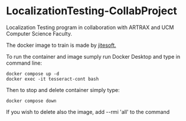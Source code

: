 # LocalizationTesting-CollabProject

Localization Testing program in collaboration with ARTRAX and UCM Computer Science Faculty.

The docker image to train is made by [jitesoft.](https://hub.docker.com/r/jitesoft/tesseract-ocr) 

To run the container and image sumply run Docker Desktop and type in command line:

```
docker compose up -d
docker exec -it tesseract-cont bash
```

Then to stop and delete container simply type:

```
docker compose down
```

If you wish to delete also the image, add --rmi 'all' to the command 